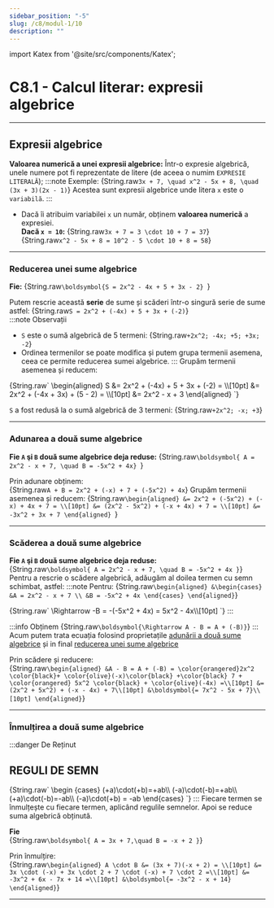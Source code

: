 ```yaml
---
sidebar_position: "-5"
slug: /c8/modul-1/10
description: ""
---
```

import Katex from '@site/src/components/Katex';

# C8.1 - Calcul literar: expresii algebrice
---

## Expresii algebrice

**Valoarea numerică a unei expresii algebrice:**
Într-o expresie algebrică, unele numere pot fi reprezentate de litere (de aceea o numim `EXPRESIE LITERALĂ`);
:::note Exemple:
  <Katex>
  {String.raw`
  3x + 7, \quad x^2 - 5x + 8, \quad (3x + 3)(2x - 1)
  `}
  </Katex> 
  Acestea sunt expresii algebrice unde litera `x` este o `variabilă`.
:::

- Dacă îi atribuim variabilei `x` un numǎr, obținem **valoarea numerică** a expresiei.   
  **Dacă `x = 10`:**
    <Katex>
    {String.raw`
    3x + 7 = 3 \cdot 10 + 7 = 37
    `}
    </Katex>  
    <Katex>
    {String.raw`
    x^2 - 5x + 8 = 10^2 - 5 \cdot 10 + 8 = 58
    `}
    </Katex>

---

### Reducerea unei sume algebrice
**Fie:**
<Katex>
{String.raw`\boldsymbol{S = 2x^2 - 4x + 5 + 3x - 2}
`}
</Katex>

Putem rescrie această **serie** de sume și scăderi într-o singură serie de sume astfel: 
<Katex>
{String.raw`
S = 2x^2 + (-4x) + 5 + 3x + (-2)
`}
</Katex>  
:::note Observații
* `S` este o sumă algebrică de 5 termeni: <Katex>{String.raw`+2x^2; -4x; +5; +3x; -2`}</Katex>
* Ordinea termenilor se poate modifica și putem grupa termenii asemena, ceea ce permite reducerea sumei algebrice.
:::
Grupăm termenii asemenea și reducem:  
<Katex>
{String.raw`
\begin{aligned}
S &= 2x^2 + (-4x) + 5 + 3x + (-2) =  \\[10pt]
  &= 2x^2 + (-4x + 3x) + (5 - 2) =  \\[10pt]
  &= 2x^2 - x + 3
\end{aligned}
`}
</Katex>

`S` a fost redusă la o sumă algebrică de 3 termeni: 
<Katex>
{String.raw`
+2x^2; -x; +3
`}
</Katex>

---

### Adunarea a două sume algebrice

**Fie `A` şi `B` douǎ sume algebrice deja reduse:** 
<Katex>
{String.raw`\boldsymbol{
A = 2x^2 - x + 7, \quad B = -5x^2 + 4x}
`}
</Katex>  

Prin adunare obținem:  
<Katex>
{String.raw`
A + B = 2x^2 + (-x) + 7 + (-5x^2) + 4x
`}
</Katex>
Grupăm termenii asemenea și reducem:
<Katex>
{String.raw`\begin{aligned}
&= 2x^2 + (-5x^2) + (-x) + 4x + 7 = \\[10pt]
&= (2x^2 - 5x^2) + (-x + 4x) + 7 = \\[10pt]
&= -3x^2 + 3x + 7
\end{aligned}
`}
</Katex>

---

### Scăderea a două sume algebrice

**Fie `A` şi `B` douǎ sume algebrice deja reduse:**   
<Katex>
{String.raw`
\boldsymbol{
A = 2x^2 - x + 7, \quad B = -5x^2 + 4x
}
`}
</Katex>  
Pentru a rescrie o scădere algebrică, adăugăm al doilea termen cu semn schimbat, astfel:
:::note Pentru:
<Katex>
{String.raw`
\begin{aligned}
&\begin{cases}
	&A = 2x^2 - x + 7 \\
	&B = -5x^2 + 4x
\end{cases}
\end{aligned}
`}
</Katex> 

<Katex>
{String.raw`
\Rightarrow -B = -(-5x^2 + 4x) = 5x^2 - 4x\\[10pt]
`}
</Katex> 
:::

:::info Obținem
<Katex>
{String.raw`
\boldsymbol{\Rightarrow A - B = A + (-B)}
`}
</Katex>
:::
Acum putem trata ecuația folosind proprietațile [adunǎrii a douǎ sume algebrice](#adunarea-a-două-sume-algebrice) și in final [reducerea unei sume algebrice](#reducerea-unei-sume-algebrice)

Prin scădere și reducere:  
<Katex>
{String.raw`
\begin{aligned}
&A - B = A + (-B) = \color{orangered}2x^2 \color{black}+ \color{olive}(-x)\color{black} +\color{black} 7 + \color{orangered} 5x^2 \color{black} + \color{olive}(-4x) =\\[10pt]
&= (2x^2 + 5x^2) + (-x - 4x) + 7\\[10pt]
&\boldsymbol{= 7x^2 - 5x + 7}\\[10pt]
\end{aligned}
`}
</Katex>

---

### Înmulțirea a două sume algebrice
:::danger De Reținut
## REGULI DE SEMN
<Katex>
{String.raw`
\begin {cases}
(+a)\cdot(+b)=+ab\\
(-a)\cdot(-b)=+ab\\
(+a)\cdot(-b)=-ab\\
(-a)\cdot(+b) = -ab
\end{cases}
`}
</Katex>
::: 
Fiecare termen se înmulțește cu fiecare termen, aplicând regulile semnelor. Apoi se reduce suma algebrică obținută. 

**Fie**  
<Katex>
{String.raw`
\boldsymbol{
A = 3x + 7,\quad B = -x + 2
}
`}
</Katex>  

Prin înmulțire:  
<Katex>
{String.raw`
\begin{aligned}
A \cdot B &= (3x + 7)(-x + 2) = \\[10pt]
&= 3x \cdot (-x) + 3x \cdot 2 + 7 \cdot (-x) + 7 \cdot 2 =\\[10pt]
&= -3x^2 + 6x - 7x + 14 =\\[10pt]
&\boldsymbol{= -3x^2 - x + 14}
\end{aligned}
`}
</Katex>

---
